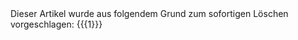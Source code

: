 <div class="sla">
    Dieser Artikel wurde aus folgendem Grund zum <span class="fat">sofortigen Löschen</span> vorgeschlagen: {{{1}}}
</div>
